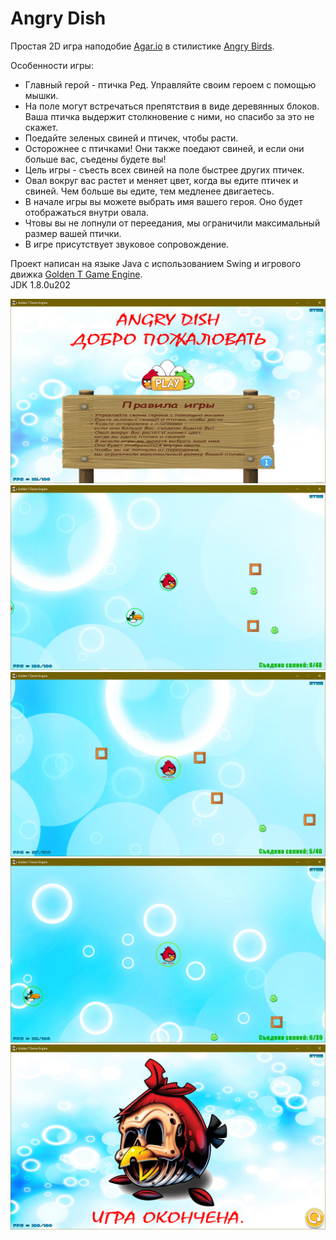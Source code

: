 # Angry Dish
Простая 2D игра наподобие [Agar.io](https://ru.wikipedia.org/wiki/Agar.io) в стилистике [Angry Birds](https://ru.wikipedia.org/wiki/Angry_Birds).

Особенности игры:
- Главный герой - птичка Ред. Управляйте своим героем с помощью мышки.
- На поле могут встречаться препятствия в виде деревянных блоков. Ваша птичка выдержит столкновение с ними, но спасибо за это не скажет.
- Поедайте зеленых свиней и птичек, чтобы расти.
- Осторожнее с птичками! Они также поедают свиней, и если они больше вас, съедены будете вы!
- Цель игры - съесть всех свиней на поле быстрее других птичек.
- Овал вокруг вас растет и меняет цвет, когда вы едите птичек и свиней. Чем больше вы едите, тем медленее двигаетесь.
- В начале игры вы можете выбрать имя вашего героя. Оно будет отображаться внутри овала.
- Чтовы вы не лопнули от переедания, мы ограничили максимальный размер вашей птички.
- В игре присутствует звуковое сопровождение.


Проект написан на языке Java с использованием Swing и игрового движка [Golden T Game Engine](http://goldenstudios.or.id/products/GTGE/).  
JDK 1.8.0u202

![Menu](img/main-menu.png)
![Gameplay 1](img/gameplay-1.png)
![Gameplay 2](img/gameplay-2.png)
![Gameplay 3](img/gameplay-3.png)
![Game Over](img/game-over.png)
